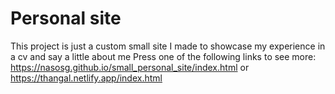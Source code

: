# Personal site
This project is just a custom small site I made to showcase my experience in a cv and say a little about me
Press one of the following links to see more:
https://nasosg.github.io/small_personal_site/index.html
or
https://thangal.netlify.app/index.html
